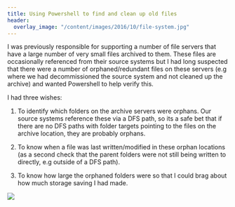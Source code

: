 ```yaml
---
title: Using Powershell to find and clean up old files
header:
  overlay_image: "/content/images/2016/10/file-system.jpg"
---
```

I was previously responsible for supporting a number of file servers that have a large number of very small files archived to them. These files are occasionally referenced from their source systems but I had long suspected that there were a number of orphaned/redundant files on these servers (e.g where we had decommissioned the source system and not cleaned up the archive) and wanted Powershell to help verify this. 

I had three wishes:

1. To identify which folders on the archive servers were orphans. Our source systems reference these via a DFS path, so its a safe bet that if there are no DFS paths with folder targets pointing to the files on the archive location, they are probably orphans.

2. To know when a file was last written/modified in these orphan locations (as a second check that the parent folders were not still being written to directly, e.g outside of a DFS path).

3. To know how large the orphaned folders were so that I could brag about how much storage saving I had made.

![](/content/images/2016/10/Aladdin-Lamp.jpg)

